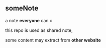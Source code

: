 ## someNote ##

a note **everyone** can c

this repo is used as shared note,

some content may extract from **other website**
